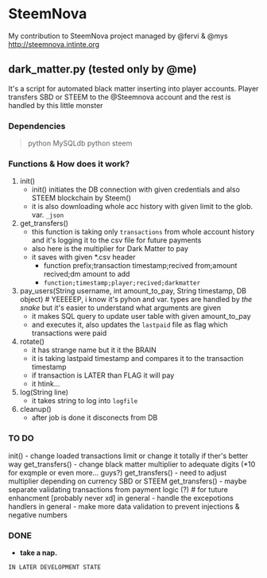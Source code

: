 # SteemNova
My contribution to SteemNova project managed by @fervi & @mys
http://steemnova.intinte.org

## dark_matter.py (tested only by @me)
It's a script for automated black matter inserting into player accounts.
Player transfers SBD or STEEM to the @Steemnova account and the rest is handled by this little monster

### Dependencies
> python MySQLdb
> python steem

### Functions & How does it work?
1. init()
	* init() initiates the DB connection with given credentials and also STEEM blockchain by Steem()
	* it is also downloading whole acc history with given limit to the glob. var. `_json`
1. get_transfers()
	* this function is taking only `transactions` from whole account history and it's logging it to the csv file for future payments
	* also here is the multiplier for Dark Matter to pay
	* it saves with given \*.csv header
		* function prefix;transaction timestamp;recived from;amount recived;dm amount to add
		* `function;timestamp;player;recived;darkmatter`
1. pay_users(String username, int amount_to_pay, String timestamp, DB object)			# YEEEEEP, i know it's pyhon and var. types are handled by *the snake* but it's easier to understand what arguments are given
	* it makes SQL query to update user table with given amount_to_pay
	* and executes it, also updates the `lastpaid` file as flag which transactions were paid
1. rotate()
	* it has strange name but it it the BRAIN
	* it is taking lastpaid timestamp and compares it to the transaction timestamp
	* if transaction is LATER than FLAG it will pay
	* it htink...
1. log(String line)
	* it takes string to log into `logfile`
1. cleanup() 
	* after job is done it disconects from DB


### TO DO
init() 			- change loaded transactions limit or change it totally if ther's better way
get_transfers() - change black matter multiplier to adequate digits (*10 for exqmple or even more... guys?)
get_transfers() - need to adjust multiplier depending on currency SBD or STEEM 
get_transfers() - maybe separate validating transactions from payment logic (?) # for tuture enhancment [probably never xd]
in general 		- handle the excepotions handlers
in general		- make more data validation to prevent injections & negative numbers

### DONE
- **take a nap.**



`IN LATER DEVELOPMENT STATE`